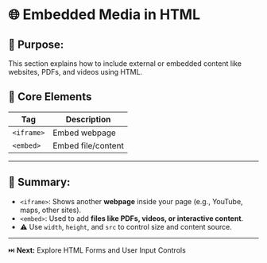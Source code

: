 # 🌐 Embedded Media in HTML

## 🎯 Purpose:

This section explains how to include external or embedded content like websites, PDFs, and videos using HTML.

## 📑 Core Elements

| **Tag**     | **Description**     |
| ----------- | ------------------- |
| `<iframe>`  | Embed webpage       |
| `<embed>`   | Embed file/content  |

---

## 🔑 Summary:

- `<iframe>`: Shows another **webpage** inside your page (e.g., YouTube, maps, other sites).
- `<embed>`: Used to add **files like PDFs, videos, or interactive content**.
- ⚠️ Use `width`, `height`, and `src` to control size and content source.

---

⏭️ **Next:** Explore HTML Forms and User Input Controls
